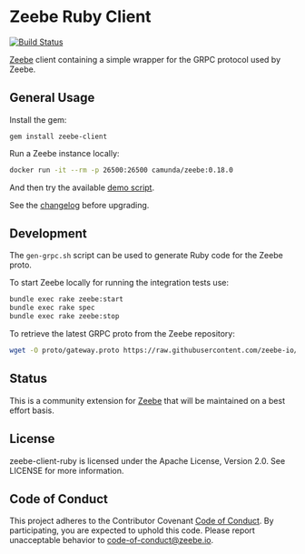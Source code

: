 # Zeebe Ruby Client

[![Build Status](https://travis-ci.org/zeebe-io/zeebe-client-ruby.svg?branch=master)](https://travis-ci.org/zeebe-io/zeebe-client-ruby/)

[Zeebe](https://zeebe.io) client containing a simple wrapper for the GRPC protocol used by Zeebe.

## General Usage

Install the gem:

    gem install zeebe-client

Run a Zeebe instance locally:

```sh
docker run -it --rm -p 26500:26500 camunda/zeebe:0.18.0
```

And then try the available [demo script](examples/demo.rb).

See the [changelog](CHANGELOG.md) before upgrading.

## Development

The `gen-grpc.sh` script can be used to generate Ruby code for the Zeebe proto.

To start Zeebe locally for running the integration tests use:

```sh
bundle exec rake zeebe:start
bundle exec rake spec
bundle exec rake zeebe:stop
```

To retrieve the latest GRPC proto from the Zeebe repository:

```sh
wget -O proto/gateway.proto https://raw.githubusercontent.com/zeebe-io/zeebe/develop/gateway-protocol/src/main/proto/gateway.proto
```

## Status

This is a community extension for [Zeebe](https://zeebe.io) that will be maintained on a best effort basis.

## License

zeebe-client-ruby is licensed under the Apache License, Version 2.0. See LICENSE for more information.

## Code of Conduct

This project adheres to the Contributor Covenant [Code of
Conduct](/CODE_OF_CONDUCT.md). By participating, you are expected to uphold
this code. Please report unacceptable behavior to code-of-conduct@zeebe.io.
